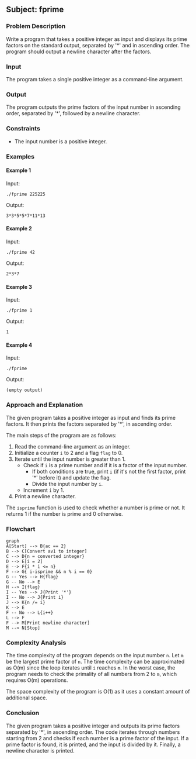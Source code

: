 ## Subject: fprime

### Problem Description

Write a program that takes a positive integer as input and displays its prime factors on the standard output, separated by '*' and in ascending order. The program should output a newline character after the factors.

### Input

The program takes a single positive integer as a command-line argument.

### Output

The program outputs the prime factors of the input number in ascending order, separated by '*', followed by a newline character.

### Constraints

- The input number is a positive integer.

### Examples

#### Example 1

Input:
```
./fprime 225225
```

Output:
```
3*3*5*5*7*11*13
```

#### Example 2

Input:
```
./fprime 42
```

Output:
```
2*3*7
```

#### Example 3

Input:
```
./fprime 1
```

Output:
```
1
```

#### Example 4

Input:
```
./fprime
```

Output:
```
(empty output)
```

### Approach and Explanation

The given program takes a positive integer as input and finds its prime factors. It then prints the factors separated by '*', in ascending order.

The main steps of the program are as follows:

1. Read the command-line argument as an integer.
2. Initialize a counter `i` to 2 and a flag `flag` to 0.
3. Iterate until the input number is greater than 1.
   - Check if `i` is a prime number and if it is a factor of the input number.
     - If both conditions are true, print `i` (if it's not the first factor, print '*' before it) and update the flag.
     - Divide the input number by `i`.
   - Increment `i` by 1.
4. Print a newline character.

The `isprime` function is used to check whether a number is prime or not. It returns 1 if the number is prime and 0 otherwise.

### Flowchart

```mermaid
graph
A[Start] --> B{ac == 2}
B --> C[Convert av1 to integer]
C --> D{n = converted integer}
D --> E[i = 2]
E --> F{i * i <= n}
F --> G{ i-isprime && n % i == 0}
G -- Yes --> H{flag}
G -- No --> E
H --> I{flag}
I -- Yes --> J{Print '*'}
I -- No --> J{Print i}
J --> K{n /= i}
K --> E
F -- No --> L{i++}
L --> F
F --> M[Print newline character]
M --> N[Stop]
```

### Complexity Analysis

The time complexity of the program depends on the input number `n`. Let `m` be the largest prime factor of `n`. The time complexity can be approximated as O(m) since the loop iterates until `i` reaches `m`. In the worst case, the program needs to check the primality of all numbers from 2 to `m`, which requires O(m) operations.

The space complexity of the program is O(1) as it uses a constant amount of additional space.

### Conclusion

The given program takes a positive integer and outputs its prime factors separated by '*', in ascending order. The code iterates through numbers starting from 2 and checks if each number is a prime factor of the input. If a prime factor is found, it is printed, and the input is divided by it. Finally, a newline character is printed.
